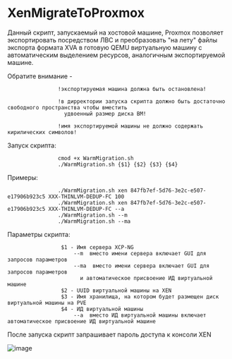 # XenMigrateToProxmox
Данный скрипт, запускаемый на хостовой машине, Proxmox 
позволяет экспортировать посредством ЛВС и преобразовать "на лету" 
файлы экспорта формата XVA в готовую QEMU виртуальную машину с автоматическим 
выделением ресурсов, аналогичным экспортируемой машине.

Обратите внимание - 

                    !экспортируемая машина должна быть остановлена!
                    
                    !в дирректории запуска скрипта должно быть достаточно свободного пространства чтобы вмеcтить 
                      удвоенный размер диска ВМ!

                    !имя экспортируемой машины не должно содержать кирилических символов!
                    

Запуск скрипта:

                    cmod +x WarmMigration.sh                    
                    ./WarmMigration.sh {$1} {$2} {$3} {$4}
                    
Примеры:



                    ./WarmMigration.sh xen 847fb7ef-5d76-3e2c-e507-e17906b923c5 XXX-THINLVM-DEDUP-FC 100
                    ./WarmMigration.sh xen 847fb7ef-5d76-3e2c-e507-e17906b923c5 XXX-THINLVM-DEDUP-FC --a
                    ./WarmMigration.sh --m
                    ./WarmMigration.sh --ma
                    

 Параметры скрипта:
 
                   
                     $1 - Имя сервера XCP-NG 
                         --m  вместо имени сервера включает GUI для запросов параметров
                         --ma  вместо имени сервера включает GUI для запросов параметров 
                           и автоматическое присвоение ИД виртуальной машине
                     $2 - UUID виртуальной машины на XEN
                     $3 - Имя хранилища, на котором будет размещен диск виртуальной машины на PVE
                     $4 - ИД виртуальной машины
                         --a  вместо ИД виртуальной машины включает автоматическое присвоение ИД виртуальной машине

После запуска скрипт запрашивает пароль доступа к консоли XEN

![image](https://github.com/AlexeyNesterenk0/XenToProxmox/assets/143705665/1d621751-f44a-4572-81a8-0e3088db2c10)


